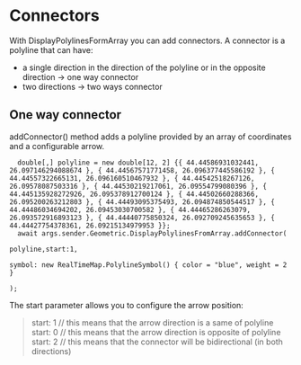 # Connectors


With DisplayPolylinesFormArray you can add connectors. A connector is a polyline that can have:
- a single direction in the direction of the polyline or in the opposite direction -> one way connector
- two directions -> two ways connector


## One way connector

addConnector() method adds a polyline provided by an array of coordinates and a configurable arrow.

      double[,] polyline = new double[12, 2] {{ 44.44586931032441, 26.097146294088674 }, { 44.44567571771458, 26.096377445586192 }, { 44.44557322665131, 26.096160510467932 }, { 44.44542518267126, 26.09578087503316 }, { 44.44530219217061, 26.09554799080396 }, { 44.445135928272926, 26.095378912700124 }, { 44.44502660288366, 26.095200263212803 }, { 44.44493095375493, 26.094874850544517 }, { 44.44486034694202, 26.09453030700582 }, { 44.44465286263079, 26.093572916893123 }, { 44.44440775850324, 26.092709245635653 }, { 44.44427754378361, 26.09215134979953 }};
      await args.sender.Geometric.DisplayPolylinesFromArray.addConnector(
                                                                          polyline,start:1, 
                                                                          symbol: new RealTimeMap.PolylineSymbol() { color = "blue", weight = 2 }
                                                                          );

The start parameter allows you to configure the arrow position:

>  start: 1 // this means that the arrow direction is a same of polyline
>  start: 0 // this means that the arrow direction is opposite of polyline
>  start: 2 // this means that the connector will be bidirectional (in both directions)

